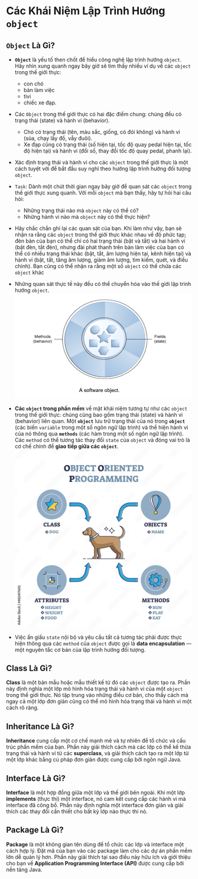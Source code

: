 # Các Khái Niệm Lập Trình Hướng `object`

## `Object` Là Gì?

+ **`Object`** là yếu tố then chốt để hiểu công nghệ lập trình hướng `object`.
 Hãy nhìn xung quanh ngay bây giờ sẽ tìm thấy nhiều ví dụ về các `object` trong thế giới thực:
  + con chó
  + bàn làm việc
  + tivi
  + chiếc xe đạp.

+ Các `Object` trong thế giới thực có hai đặc điểm chung: chúng đều có trạng thái (state) và hành vi (behavior).
  + Chó có trạng thái (tên, màu sắc, giống, có đói không) và hành vi (sủa, chạy lấy đồ, vẫy đuôi). 
  + Xe đạp cũng có trạng thái (số hiện tại, tốc độ quay pedal hiện tại, tốc độ hiện tại) và hành vi (đổi số, thay đổi tốc độ quay pedal, phanh lại).
  
+ Xác định trạng thái và hành vi cho các `object` trong thế giới thực là một cách tuyệt vời để bắt đầu suy nghĩ theo hướng lập trình hướng đối tượng `object`.
+ `Task`: Dành một chút thời gian ngay bây giờ để quan sát các `object` trong thế giới thực xung quanh.
Với mỗi `object` mà bạn thấy, hãy tự hỏi hai câu hỏi:
  + Những trạng thái nào mà `object` này có thể có? 
  + Những hành vi nào mà `object` này có thể thực hiện?

+ Hãy chắc chắn ghi lại các quan sát của bạn. Khi làm như vậy, bạn sẽ nhận ra rằng các `object` trong thế giới thực khác nhau về độ phức tạp;
 đèn bàn của bạn có thể chỉ có hai trạng thái (bật và tắt) và hai hành vi (bật đèn, tắt đèn),
 nhưng đài phát thanh trên bàn làm việc của bạn có thể có nhiều trạng thái khác (bật, tắt, âm lượng hiện tại, kênh hiện tại) và hành vi (bật, tắt, tăng âm lượng, giảm âm lượng, tìm kiếm, quét, và điều chỉnh). 
 Bạn cũng có thể nhận ra rằng một số `object` có thể chứa các `object` khác
+ Những quan sát thực tế này đều có thể chuyển hóa vào thế giới lập trình hướng `object`.
![alt text](image.png)

+ **Các `object` trong phần mềm** về mặt khái niệm tương tự như các `object` trong thế giới thực: chúng cũng bao gồm trạng thái (state) và hành vi (behavior) liên quan. Một **`object`** lưu trữ trạng thái của nó trong **`object`** (các biến `variable` trong một số ngôn ngữ lập trình) và thể hiện hành vi của nó thông qua **`methods`** (các hàm trong một số ngôn ngữ lập trình).
 Các `method` có thể tương tác thay đổi `state` của `object` và đóng vai trò là cơ chế chính để **giao tiếp giữa các `object`**.
![alt text](1000_F_482417602_F4qMc75cVZgs0iRI4W8iibBzL0Y0aJLN.jpg)
+ Việc ẩn giấu `state` nội bộ và yêu cầu tất cả tương tác phải được thực hiện thông qua các `method` của `object` được gọi là **data encapsulation** — một nguyên tắc cơ bản của lập trình hướng đối tượng.


## Class Là Gì?

**Class** là một bản mẫu hoặc mẫu thiết kế từ đó các `object` được tạo ra. Phần này định nghĩa một lớp mô hình hóa trạng thái và hành vi của một `object` trong thế giới thực. Nó tập trung vào những điều cơ bản, cho thấy cách mà ngay cả một lớp đơn giản cũng có thể mô hình hóa trạng thái và hành vi một cách rõ ràng.

## Inheritance Là Gì?

**Inheritance** cung cấp một cơ chế mạnh mẽ và tự nhiên để tổ chức và cấu trúc phần mềm của bạn. Phần này giải thích cách mà các lớp có thể kế thừa trạng thái và hành vi từ các **superclass**, và giải thích cách tạo ra một lớp từ một lớp khác bằng cú pháp đơn giản được cung cấp bởi ngôn ngữ Java.

## Interface Là Gì?

**Interface** là một hợp đồng giữa một lớp và thế giới bên ngoài. Khi một lớp **implements** (thực thi) một interface, nó cam kết cung cấp các hành vi mà interface đã công bố. Phần này định nghĩa một interface đơn giản và giải thích các thay đổi cần thiết cho bất kỳ lớp nào thực thi nó.

## Package Là Gì?

**Package** là một không gian tên dùng để tổ chức các lớp và interface một cách hợp lý. Đặt mã của bạn vào các package làm cho các dự án phần mềm lớn dễ quản lý hơn. Phần này giải thích tại sao điều này hữu ích và giới thiệu cho bạn về **Application Programming Interface (API)** được cung cấp bởi nền tảng Java.
